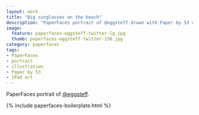 ```yaml
---
layout: work
title: "Big sunglasses on the beach"
description: "PaperFaces portrait of @eggsteff drawn with Paper by 53 on an iPad."
image: 
  feature: paperfaces-eggsteff-twitter-lg.jpg
  thumb: paperfaces-eggsteff-twitter-150.jpg
category: paperfaces
tags: 
- PaperFaces
- portrait
- illustration
- Paper by 53
- iPad art
---
```


PaperFaces portrait of [@eggsteff](http://twitter.com/eggsteff).

{% include paperfaces-boilerplate.html %}